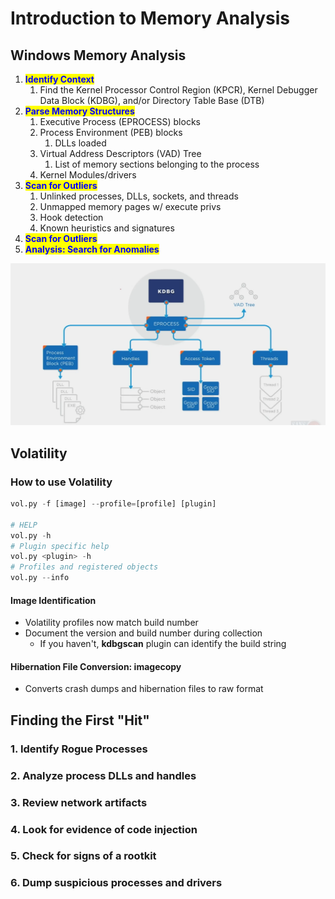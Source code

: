 # Introduction to Memory Analysis

## Windows Memory Analysis

1. <mark style="color:blue;">**Identify Context**</mark>
   1. Find the Kernel Processor Control Region (KPCR), Kernel Debugger Data Block (KDBG), and/or Directory Table Base (DTB)
2. <mark style="color:blue;">**Parse Memory Structures**</mark>
   1. Executive Process (EPROCESS) blocks
   2. Process Environment (PEB) blocks
      1. DLLs loaded
   3. Virtual Address Descriptors (VAD) Tree
      1. List of memory sections belonging to the process
   4. Kernel Modules/drivers
3. <mark style="color:blue;">**Scan for Outliers**</mark>
   1. Unlinked processes, DLLs, sockets, and threads
   2. Unmapped memory pages w/ execute privs
   3. Hook detection
   4. Known heuristics and signatures
4. <mark style="color:blue;">**Scan for Outliers**</mark>
5. <mark style="color:blue;">**Analysis: Search for Anomalies**</mark>

![](<../../.gitbook/assets/image (75).png>)

## Volatility

### How to use Volatility

```python
vol.py -f [image] --profile=[profile] [plugin]

# HELP
vol.py -h
# Plugin specific help
vol.py <plugin> -h
# Profiles and registered objects
vol.py --info
```

#### Image Identification

* Volatility profiles now match build number
* Document the version and build number during collection
  * If you haven't, **kdbgscan** plugin can identify the build string

#### Hibernation File Conversion: imagecopy

* Converts crash dumps and hibernation files to raw format

## Finding the First "Hit"

### 1. Identify Rogue Processes

### 2. Analyze process DLLs and handles

### 3. Review network artifacts

### 4. Look for evidence of code injection

### 5. Check for signs of a rootkit

### 6. Dump suspicious processes and drivers
